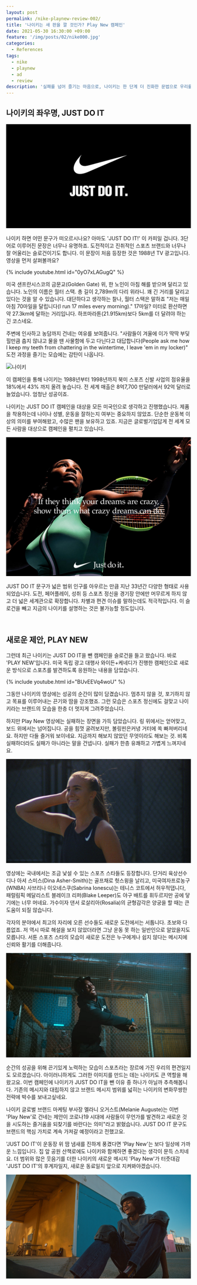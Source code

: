 ```yaml
---
layout: post
permalink: /nike-playnew-review-002/
title: '나이키는 새 판을 깔 것인가? Play New 캠페인'
date: 2021-05-30 16:30:00 +09:00
feature: '/img/posts/02/nike000.jpg'
categories:
  - References
tags:
  - nike
  - playnew
  - ad
  - review
description: '실패를 넘어 즐기는 마음으로, 나이키는 한 단계 더 진화한 문법으로 우리를 설득합니다'
---
```


## **나이키의 좌우명, JUST DO IT**


![나이키](/img/posts/02/nike001.jpg)

나이키 하면 어떤 문구가 떠오르시나요? 아마도 'JUST DO IT!' 이 카피일 겁니다. 3단어로 이루어진 문장은 너무나 유명하죠. 도전적이고 진취적인 스포츠 브랜드와 너무나 잘 어울리는 슬로건이기도 합니다. 이 문장이 처음 등장한 것은 1988년 TV 광고입니다. 영상을 먼저 살펴볼까요?


{% include youtube.html id="0yO7xLAGugQ" %}

미국 샌프란시스코의 금문교(Golden Gate) 위, 한 노인이 아침 해를 받으며 달리고 있습니다. 노인의 이름은 월터 스택. 총 길이 2,789m의 다리 위라니. 꽤 긴 거리를 달리고 있다는 것을 알 수 있습니다. 대단하다고 생각하는 찰나, 월터 스택은 말하죠 "저는 매일 아침 70마일을 달립니다(I run 17 miles every morning)." 17마일? 미터로 환산하면 약 27.3km에 달하는 거리입니다. 하프마라톤(21.915km)보다 5km를 더 달려야 하는 긴 코스네요.

주변에 인사하고 농담까지 건네는 여유를 보여줍니다. "사람들이 겨울에 이가 딱딱 부딪힐만큼 춥지 않냐고 물을 땐 사물함에 두고 다닌다고 대답합니다(People ask me how I keep my teeth from chattering in the wintertime, I leave 'em in my locker)" 도전 과정을 즐기는 모습에는 감탄이 나옵니다.

![나이키](/img/posts/02/Unlimited-Rio-02_original.jpg)

이 캠페인을 통해 나이키는 1988년부터 1998년까지 북미 스포츠 신발 사업의 점유율을 18%에서 43% 까지 올려 놓습니다. 전 세계 매출은 8억7,700 만달러에서 92억 달러로 늘었습니다. 엄청난 성공이죠.

나이키는 JUST DO IT 캠페인을 대상을 모든 미국인으로 생각하고 진행했습니다. 제품을 착용하는데 나이나 성별, 운동을 잘하는지 여부는 중요하지 않았죠. 단순한 운동복 이상의 의미를 부여해왔고, 수많은 팬을 보유하고 있죠. 지금은 글로벌기업답게 전 세계 모든 사람을 대상으로 캠페인을 펼치고 있습니다.

![나이키](/img/posts/02/unnamed_original.jpg)

JUST DO IT 문구가 넓은 범위 인구를 아우르는 만큼 지난 33년간 다양한 형태로 사용되었습니다. 도전, 페어플레이, 성취 등 스포츠 정신을 경기장 안에만 머무르게 하지 않고 더 넓은 세계관으로 확장합니다. 차별과 편견 이슈를 말하는데도 적극적입니다. 이 슬로건을 빼고 지금의 나이키를 설명하는 것은 불가능할 정도입니다.

<br>


## **새로운 제안, PLAY NEW**

그런데 최근 나이키는 JUST DO IT을 뺀 캠페인을 슬로건을 들고 왔습니다. 바로 'PLAY NEW'입니다. 미국 독립 광고 대행사 와이든+케네디가 진행한 캠페인으로 새로운 방식으로 스포츠를 발견하도록 응원하는 내용을 담았습니다.

{% include youtube.html id="BUvEEVq4woU" %}

그동안 나이키의 영상에는 성공의 순간이 많이 담겼습니다. 멈추지 않을 것, 포기하지 않고 목표를 이루어내는 끈기와 땀을 강조했죠. 그런 모습은 스포츠 정신에도 걸맞고 나이키라는 브랜드의 모습을 한층 더 멋지게 그려주었습니다.

하지만 Play New 영상에는 실패하는 장면을 가득 담았습니다. 링 위에서는 얻어맞고, 보드 위에서는 넘어집니다. 공을 힘껏 굴려보지만, 볼링핀은커녕 거터에 쏙 빠져버리네요. 하지만 다들 즐거워 보이네요. 지금까지 해보지 않았던 무엇이라도 해보는 것. 비록 실패하더라도 실패가 아니라는 말을 건넵니다. 실패가 한층 유쾌하고 가볍게 느껴지네요.

![나이키](/img/posts/02/Nike_Play_New_Sabrina_Ionescu_02_16x9_original.jpg)

영상에는 국내에서는 조금 낯설 수 있는 스포츠 스타들도 등장합니다. 단거리 육상선수 디나 아셔 스미스(Dina Asher-Smith)는 골프채로 헛스윙을 날리고, 미국여자프로농구(WNBA) 사브리나 이오네스쿠(Sabrina Ionescu)는 테니스 코트에서 허우적댑니다, 패럴림픽 메달리스트 블레이크 리퍼(Blake Leeper)도 야구 배트를 휘두르지만 공에 닿기에는 너무 머네요. 가수이자 댄서 로살리아(Rosalía)의 균형감각은 양궁을 할 때는 큰 도움이 되질 않습니다.

각자의 분야에서 최고의 자리에 오른 선수들도 새로운 도전에서는 서툽니다. 초보와 다름없죠. 저 역시 따로 해설을 보지 않았더라면 그냥 운동 못 하는 일반인으로 알았을지도 모릅니다. 서툰 스포츠 스타의 모습이 새로운 도전은 누구에게나 쉽지 않다는 메시지에 신뢰와 활기를 더해줍니다.

![나이키](/img/posts/02/playnewbaseball.png)

순간의 성공을 위해 끈기있게 노력하는 모습이 스포츠라는 장르에 가진 우리의 편견일지도 모르겠습니다. 아이러니하게도 그러한 이미지를 만드는 데는 나이키도 큰 역할을 해왔고요. 이번 캠페인에 나이키가 JUST DO IT을 뺀 이유 중 하나가 아닐까 추측해봅니다. 기존의 메시지와 대립하지 않고 브랜드 메시지 범위를 넓히는 나이키의 변화무쌍한 전략에 박수를 보내고싶네요.

나이키 글로벌 브랜드 마케팅 부사장 멜라니 오거스트(Melanie Auguste)는 이번 'Play New'로 건네는 제안이 코로나19 시대에 사람들이 무언가를 발견하고 새로운 것을 시도하는 즐거움을 되찾기를 바란다는 의미"라고 밝혔습니다. JUST DO IT 문구도 브랜드의 핵심 가치로 계속 가져갈 예정이라고 전했고요.

'JUST DO IT'이 운동장 위 땀 냄새를 진하게 풍겼다면 'Play New'는 보다 일상에 가까운 느낌입니다. 집 앞 공원 산책로에도 나이키와 함께하면 좋겠다는 생각이 문득 스치네요. 더 범위와 많은 웃음기를 더한 나이키의 새로운 메시지 'Play New'가 터줏대감 'JUST DO IT'의 후계자일지, 새로운 동료일지 앞으로 지켜봐야겠습니다.

![나이키](/img/posts/02/Nike_Play_New_02_16x9_original.jpg)

